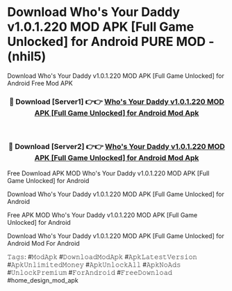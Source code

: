 # Download Who's Your Daddy v1.0.1.220 MOD APK [Full Game Unlocked] for Android PURE MOD - (nhil5)
Download Who's Your Daddy v1.0.1.220 MOD APK [Full Game Unlocked] for Android Free Mod APK

<div align="center">
<h3>🔴 Download [Server1] 👉👉 <a href="https://apk-comot.site?title=Who's_Your_Daddy_v1.0.1.220_MOD_APK_[Full_Game_Unlocked]_for_Android">Who's Your Daddy v1.0.1.220 MOD APK [Full Game Unlocked] for Android Mod Apk</a></h3><br>

<h3>🔴 Download [Server2] 👉👉 <a href="https://apk-comot.site?title=Who's_Your_Daddy_v1.0.1.220_MOD_APK_[Full_Game_Unlocked]_for_Android">Who's Your Daddy v1.0.1.220 MOD APK [Full Game Unlocked] for Android Mod Apk</a></h3>
</div>


Free Download APK MOD Who's Your Daddy v1.0.1.220 MOD APK [Full Game Unlocked] for Android

Download Who's Your Daddy v1.0.1.220 MOD APK [Full Game Unlocked] for Android 

Free APK MOD Who's Your Daddy v1.0.1.220 MOD APK [Full Game Unlocked] for Android 

Download Who's Your Daddy v1.0.1.220 MOD APK [Full Game Unlocked] for Android Mod For Android

𝚃𝚊𝚐𝚜: #𝙼𝚘𝚍𝙰𝚙𝚔 #𝙳𝚘𝚠𝚗𝚕𝚘𝚊𝚍𝙼𝚘𝚍𝙰𝚙𝚔 #𝙰𝚙𝚔𝙻𝚊𝚝𝚎𝚜𝚝𝚅𝚎𝚛𝚜𝚒𝚘𝚗 #𝙰𝚙𝚔𝚄𝚗𝚕𝚒𝚖𝚒𝚝𝚎𝚍𝙼𝚘𝚗𝚎𝚢 #𝙰𝚙𝚔𝚄𝚗𝚕𝚘𝚌𝚔𝙰𝚕𝚕 #𝙰𝚙𝚔𝙽𝚘𝙰𝚍𝚜 #𝚄𝚗𝚕𝚘𝚌𝚔𝙿𝚛𝚎𝚖𝚒𝚞𝚖 #𝙵𝚘𝚛𝙰𝚗𝚍𝚛𝚘𝚒𝚍 #𝙵𝚛𝚎𝚎𝙳𝚘𝚠𝚗𝚕𝚘𝚊𝚍 #home_design_mod_apk